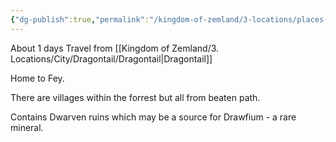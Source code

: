```yaml
---
{"dg-publish":true,"permalink":"/kingdom-of-zemland/3-locations/places-of-interest/black-forrest/"}
---
```


About 1 days Travel from [[Kingdom of Zemland/3. Locations/City/Dragontail/Dragontail\|Dragontail]] 

Home to Fey.

There are villages within the forrest but all from beaten path.

Contains Dwarven ruins which may be a source for Drawfium - a rare mineral.